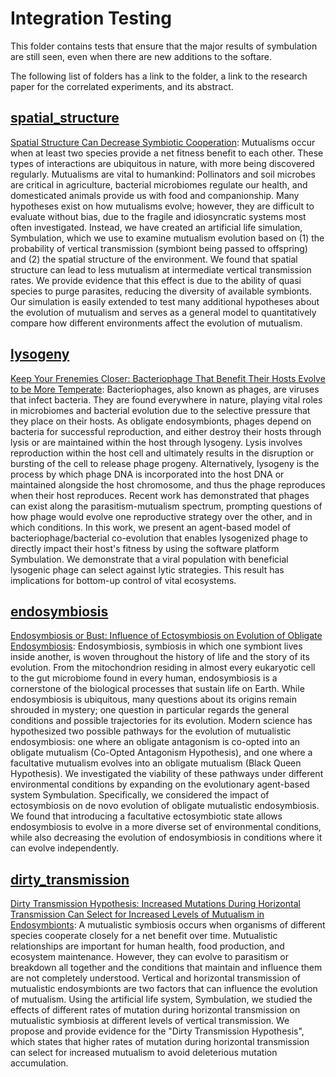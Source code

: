 # Integration Testing

This folder contains tests that ensure that the major results of symbulation are still seen, 
even when there are new additions to the softare.

The following list of folders has a link to the folder, a link to the research paper for the correlated experiments, and its abstract.

## [spatial_structure](https://github.com/anyaevostinar/SymbulationEmp/tree/main/source/test/integration_test/spatial_structure)

[Spatial Structure Can Decrease Symbiotic Cooperation](https://doi.org/10.1162/artl_a_00273):
Mutualisms occur when at least two species provide a net fitness benefit to each other. 
These types of interactions are ubiquitous in nature, with more being discovered regularly. 
Mutualisms are vital to humankind: Pollinators and soil microbes are critical in agriculture, bacterial microbiomes regulate our health, and domesticated animals provide us with food and companionship. 
Many hypotheses exist on how mutualisms evolve; however, they are difficult to evaluate without bias, due to the fragile and idiosyncratic systems most often investigated. 
Instead, we have created an artificial life simulation, Symbulation, which we use to examine mutualism evolution based on (1) the probability of vertical transmission (symbiont being passed to offspring) and (2) the spatial structure of the environment. 
We found that spatial structure can lead to less mutualism at intermediate vertical transmission rates. 
We provide evidence that this effect is due to the ability of quasi species to purge parasites, reducing the diversity of available symbionts. 
Our simulation is easily extended to test many additional hypotheses about the evolution of mutualism and serves as a general model to quantitatively compare how different environments affect the evolution of mutualism.

## [lysogeny](https://github.com/anyaevostinar/SymbulationEmp/tree/main/source/test/integration_test/lysogeny)

[Keep Your Frenemies Closer: Bacteriophage That Benefit Their Hosts Evolve to be More Temperate](https://doi.org/10.32942/osf.io/3qcwk):
Bacteriophages, also known as phages, are viruses that infect bacteria. 
They are found everywhere in nature, playing vital roles in microbiomes and bacterial evolution due to the selective pressure that they place on their hosts. 
As obligate endosymbionts, phages depend on bacteria for successful reproduction, and either destroy their hosts through lysis or are maintained within the host through lysogeny. 
Lysis involves reproduction within the host cell and ultimately results in the disruption or bursting of the cell to release phage progeny. 
Alternatively, lysogeny is the process by which phage DNA is incorporated into the host DNA or maintained alongside the host chromosome, and thus the phage reproduces when their host reproduces.
Recent work has demonstrated that phages can exist along the parasitism-mutualism spectrum, prompting questions of how phage would evolve one reproductive strategy over the other, and in which conditions.
In this work, we present an agent-based model of bacteriophage/bacterial co-evolution that enables lysogenized phage to directly impact their host's fitness by using the software platform Symbulation.
We demonstrate that a viral population with beneficial lysogenic phage can select against lytic strategies. 
This result has implications for bottom-up control of vital ecosystems.

## [endosymbiosis](/endosymbiosis)

[Endosymbiosis or Bust: Influence of Ectosymbiosis on Evolution of Obligate Endosymbiosis](https://doi.org/10.32942/osf.io/yzce3):
Endosymbiosis, symbiosis in which one symbiont lives inside another, is woven throughout the history of life and the story of its evolution. 
From the mitochondrion residing in almost every eukaryotic cell to the gut microbiome found in every human, endosymbiosis is a cornerstone of the biological processes that sustain life on Earth. 
While endosymbiosis is ubiquitous, many questions about its origins remain shrouded in mystery; one question in particular regards the general conditions and possible trajectories for its evolution.
Modern science has hypothesized two possible pathways for the evolution of mutualistic endosymbiosis: one where an obligate antagonism is co-opted into an obligate mutualism (Co-Opted Antagonism Hypothesis), and one where a facultative mutualism evolves into an obligate mutualism (Black Queen Hypothesis). 
We investigated the viability of these pathways under different environmental conditions by expanding on the evolutionary agent-based system Symbulation. 
Specifically, we considered the impact of ectosymbiosis on de novo evolution of obligate mutualistic endosymbiosis. 
We found that introducing a facultative ectosymbiotic state allows endosymbiosis to evolve in a more diverse set of environmental conditions, while also decreasing the evolution of endosymbiosis in conditions where it can evolve independently.

## [dirty_transmission](/dirty_transmission)

[Dirty Transmission Hypothesis: Increased Mutations During Horizontal Transmission Can Select for Increased Levels of Mutualism in Endosymbionts](https://doi.org/10.32942/osf.io/7yskd):
A mutualistic symbiosis occurs when organisms of different species cooperate closely for a net benefit over time. 
Mutualistic relationships are important for human health, food production, and ecosystem maintenance.
However, they can evolve to parasitism or breakdown all together and the conditions that maintain and influence them are not completely understood. 
Vertical and horizontal transmission of mutualistic endosymbionts are two factors that can influence the evolution of mutualism. 
Using the artificial life system, Symbulation, we studied the effects of different rates of mutation during horizontal transmission on mutualistic symbiosis at different levels of vertical transmission.
We propose and provide evidence for the "Dirty Transmission Hypothesis", which states that higher rates of mutation during horizontal transmission can select for increased mutualism to avoid deleterious mutation accumulation.